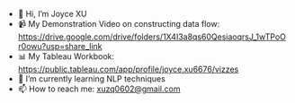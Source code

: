 - 👋 Hi, I’m Joyce XU
- 📹 My Demonstration Video on constructing data flow: https://drive.google.com/drive/folders/1X4I3a8qs60QesiaoqrsJ_1wTPoOr0owu?usp=share_link
- 📊 My Tableau Workbook: https://public.tableau.com/app/profile/joyce.xu6676/vizzes
- 🌱 I’m currently learning NLP techniques
- 📫 How to reach me: xuzq0602@gmail.com


<!---
Joycexu602/Joycexu602 is a ✨ special ✨ repository because its `README.md` (this file) appears on your GitHub profile.
You can click the Preview link to take a look at your changes.
--->

